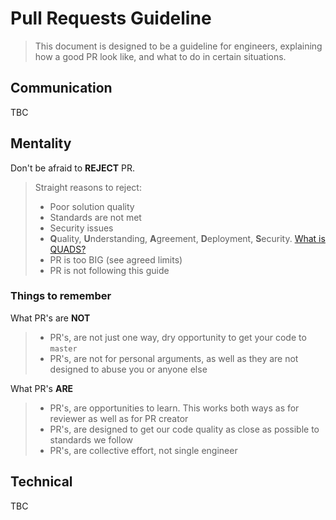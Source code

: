 # Pull Requests Guideline
> This document is designed to be a guideline for engineers, explaining how a good PR look like, and what to do in certain situations. 

## Communication
TBC

## Mentality
Don't be afraid to **REJECT** PR.
> Straight reasons to reject:
> - Poor solution quality
> - Standards are not met
> - Security issues
> - **Q**uality, **U**nderstanding, **A**greement, **D**eployment, **S**ecurity. 
[What is QUADS?](https://gocomparecom.sharepoint.com/Tech-Engineering/SitePages/Pull-Request-Guide.aspx) 
> - PR is too BIG (see agreed limits)
> - PR is not following this guide
### Things to remember
What PR's are **NOT**
> - PR's, are not just one way, dry opportunity to get your code to `master`
> - PR's, are not for personal arguments, as well as they are not designed to abuse you or anyone else

What PR's **ARE**
> - PR's, are opportunities to learn. This works both ways as for reviewer as well as for PR creator
> - PR's, are designed to get our code quality as close as possible to standards we follow
> - PR's, are collective effort, not single engineer

## Technical
TBC
